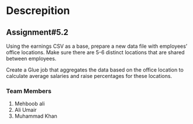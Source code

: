 # Descrepition

## Assignment#5.2

Using the earnings CSV as a base, prepare a new data file with employees’ office locations. Make sure there are 5-6 distinct locations that are shared between
employees.

Create a Glue job that aggregates the data based on the office location to calculate average salaries and raise percentages for these locations.


### Team Members 
1. Mehboob ali
2. Ali Umair
3. Muhammad Khan

